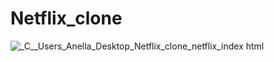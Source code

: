 # Netflix_clone
![_C__Users_Anella_Desktop_Netflix_clone_netflix_index html](https://user-images.githubusercontent.com/87223459/223650011-6ea33f60-8388-4ec6-802e-d6915471dd31.png)

